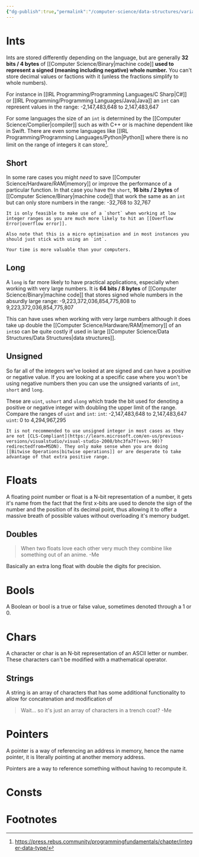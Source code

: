 ```yaml
---
{"dg-publish":true,"permalink":"/computer-science/data-structures/variables/","tags":["nooblet","beginner"]}
---
```


# Ints

Ints are stored differently depending on the language, but are generally **32 bits / 4 bytes** of [[Computer Science/Binary\|machine code]] **used to represent a signed (meaning including negative) whole number.** You can't store decimal values or factions with it (unless the fractions simplify to whole numbers).

For instance in [[IRL Programming/Programming Languages/C Sharp\|C#]] or [[IRL Programming/Programming Languages/Java\|Java]] an `int` can represent values in the range:
-2,147,483,648 to 2,147,483,647

For some languages the size of an `int` is determined by the [[Computer Science/Complier\|compiler]] such as with C++ or is machine dependent like in Swift. There are even some languages like [[IRL Programming/Programming Languages/Python\|Python]] where there is no limit on the range of integers it can store[^1].

## Short

In some rare cases you might *need* to save [[Computer Science/Hardware/RAM\|memory]] or improve the performance of a particular function. In that case you have the `short`, **16 bits / 2 bytes** of [[Computer Science/Binary\|machine code]] that work the same as an `int` but can only store numbers in the range:
-32,768 to 32,767

```ad-warning
It is only feasible to make use of a `short` when working at low integer ranges as you are much more likely to hit an [[Overflow Error|overflow error]].

Also note that this is a micro optimisation and in most instances you should just stick with using an `int`. 

Your time is more valuable than your computers.
```

## Long

A `long` is far more likely to have practical applications, especially when working with very large numbers. It is **64 bits / 8 bytes** of [[Computer Science/Binary\|machine code]] that stores signed whole numbers in the absurdly large range:
-9,223,372,036,854,775,808 to 9,223,372,036,854,775,807

This can have uses when working with very large numbers although it does take up double the [[Computer Science/Hardware/RAM\|memory]] of an `int`so can be quite costly if used in large [[Computer Science/Data Structures/Data Structures\|data structures]].

## Unsigned

So far all of the integers we've looked at are signed and can have a positive or negative value. If you are looking at a specific case where you won't be using negative numbers then you can use the unsigned variants of `int`, `short` and `long`.

These are `uint`, `ushort` and `ulong` which trade the bit used for denoting a positive or negative integer with doubling the upper limit of the range. Compare the ranges of `uint` and `int`:
`int`: -2,147,483,648 to 2,147,483,647
`uint`: 0 to 4,294,967,295

```ad-warning
It is not recommended to use unsigned integer in most cases as they are not [CLS-Compliant](https://learn.microsoft.com/en-us/previous-versions/visualstudio/visual-studio-2008/bhc3fa7f(v=vs.90)?redirectedfrom=MSDN). They only make sense when you are doing [[Bitwise Operations|bitwise operations]] or are desperate to take advantage of that extra positive range.
```

# Floats

A floating point number or float is a N-bit representation of a number, it gets it's name from the fact that the first x-bits are used to denote the sign of the number and the position of its decimal point, thus allowing it to offer a massive breath of possible values without overloading it's memory budget.
## Doubles

>When two floats love each other very much they combine like something out of an anime.
>-Me

Basically an extra long float with double the digits for precision.

# Bools

A Boolean or bool is a true or false value, sometimes denoted through a 1 or 0.

# Chars

A character or char is an N-bit representation of an ASCII letter or number. These characters can't be modified with a mathematical operator.
## Strings

A string is an array of characters that has some additional functionality to allow for concatenation and modification of 

>Wait... so it's just an array of characters in a trench coat?
>-Me

# Pointers

A pointer is a way of referencing an address in memory, hence the name pointer, it is literally pointing at another memory address.

Pointers are a way to reference something without having to recompute it.

# Consts



# Footnotes

[^1]: https://press.rebus.community/programmingfundamentals/chapter/integer-data-type/